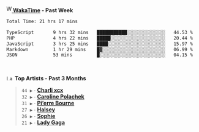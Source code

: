 <img src="https://github.com/dxnter/dxnter/assets/17434202/67b21fa4-d36d-46f9-9dec-f23d976b00ef" alt="WakaTime Logo" width="14" height="18"/><a href="https://wakatime.com/@dxnter" target="_blank"><strong> WakaTime</strong></a><strong> - Past Week</strong>

<!--START_SECTION:waka-->

```txt
Total Time: 21 hrs 17 mins

TypeScript       9 hrs 32 mins   ███████████░░░░░░░░░░░░░░   44.53 %
PHP              4 hrs 22 mins   █████░░░░░░░░░░░░░░░░░░░░   20.44 %
JavaScript       3 hrs 25 mins   ████░░░░░░░░░░░░░░░░░░░░░   15.97 %
Markdown         1 hr 29 mins    █▓░░░░░░░░░░░░░░░░░░░░░░░   06.99 %
JSON             53 mins         █░░░░░░░░░░░░░░░░░░░░░░░░   04.15 %
```

<!--END_SECTION:waka-->

<br/>

<!--START_LASTFM_ARTISTS:{"period": "3month", "rows": 6}-->
<a href="https://last.fm" target="_blank"><img src="https://user-images.githubusercontent.com/17434202/215290617-e793598d-d7c9-428f-9975-156db1ba89cc.svg" alt="Last.fm Logo" width="18" height="13"/></a> **Top Artists - Past 3 Months**

> `44 ▶️` ∙ **[Charli xcx](https://www.last.fm/music/Charli+xcx)**<br/>
> `32 ▶️` ∙ **[Caroline Polachek](https://www.last.fm/music/Caroline+Polachek)**<br/>
> `31 ▶️` ∙ **[Pi’erre Bourne](https://www.last.fm/music/Pi%E2%80%99erre+Bourne)**<br/>
> `27 ▶️` ∙ **[Halsey](https://www.last.fm/music/Halsey)**<br/>
> `26 ▶️` ∙ **[Sophie](https://www.last.fm/music/Sophie)**<br/>
> `21 ▶️` ∙ **[Lady Gaga](https://www.last.fm/music/Lady+Gaga)**<br/>
<!--END_LASTFM_ARTISTS-->

